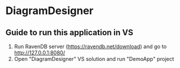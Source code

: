 # DiagramDesigner

## Guide to run this application in VS

1. Run RavenDB server (https://ravendb.net/download) and go to http://127.0.0.1:8080/
2. Open "DiagramDesigner" VS solution and run "DemoApp" project